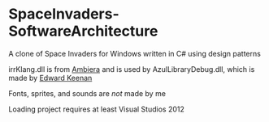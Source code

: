 # SpaceInvaders-SoftwareArchitecture
A clone of Space Invaders for Windows written in C# using design patterns

irrKlang.dll is from [Ambiera](http://www.ambiera.com/ambiera.html) and is used by AzulLibraryDebug.dll, which is made by [Edward Keenan](http://www.cdm.depaul.edu/about/pages/people/facultyinfo.aspx?fid=562)

Fonts, sprites, and sounds are *not* made by me

Loading project requires at least Visual Studios 2012
